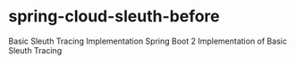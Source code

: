 # spring-cloud-sleuth-before
Basic Sleuth Tracing Implementation
Spring Boot 2 Implementation of Basic Sleuth Tracing
